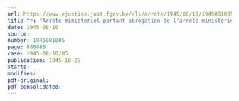 ```yaml
---
url: https://www.ejustice.just.fgov.be/eli/arrete/1945/08/10/1945081005/justel
title-fr: "Arrêté ministériel portant abrogation de l'arrêté ministériel portant création du Conseil professionnel du Commerce des Minerais et Produits métalliques"
date: 1945-08-10
source:
number: 1945081005
page: 888888
case: 1945-08-10/05
publication: 1945-10-29
starts:
modifies:
pdf-original:
pdf-consolidated:
---
```



